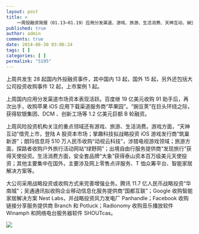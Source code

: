 ```yaml
---
layout: post
title: >
    一周投融资简报（01.13—01.19）应用分发渠道、游戏、旅游、生活消费、天神互动、豌豆
published: true
author: admin
comments: true
date: 2014-06-30 03:06:24
tags: [ ]
categories: [ ]
permalink: "5195"
---
```

上周共发生 28 起国内外投融资事件，其中国内 13 起，国外 15 起，另外还包括大公司投资收购事件 12 起，上市案例 1 起。

上周国内应用分发渠道市场资本表现活跃。百度继 19 亿美元收购 91 助手后，再次出手，收购苹果 iOS 应用下载渠道服务商“苹果园”。“豌豆荚”在巨头环绕之际，获得软银集团、DCM 、创新工场等 1.2 亿美元巨额 B 轮融资。

上周风险投资机构关注的重点领域还有游戏、旅游、生活消费。游戏方面，“天神互动”借壳上市，登陆 A 股资本市场；掌趣科技拟战略投资 iOS 游戏发行商“筑巢新游”；朗玛信息将 510 万人民币收购“动视云科技”，涉猎电视游戏领域；旅游方面，探路者收购户外旅行活动网站“绿野网”；出境自由行服务提供商“发现旅行”获得天使投资。生活消费方面，安全套品牌“大象”获得泰山资本百万级美元天使投资；其他主要集中在国外，主要涉及网上零售点评服务、T 恤众筹平台、智能家居解决方案等。

大公司采用战略投资或收购方式来完善增强业务。腾讯 11.7 亿人民币战略投资“华南城”；吴通通讯拟收购企业移动信息化服务提供商“国都互联”；Google 收购智能家居解决方案 Nest Labs，并战略投资风力发电厂 Panhandle；Facebook 收购链接分享服务提供商 Branch 和 Potluck；Radionomy 收购音乐播放软件 Winamph 和网络电台服务器软件 SHOUTcas。

![][1]

&nbsp;

 [1]: http://yongz.com/yz/wp-content/uploads/2014/06/6e4e973c6a38ba8b4e6f7626a113e6cd.jpg